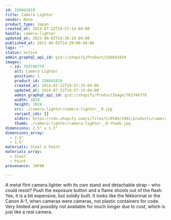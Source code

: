 ```yaml
---
id: 326841819
title: Camera Lighter
vendor: None
product_type: Japan
created_at: 2014-07-22T19:57:14-04:00
handle: camera-lighter
updated_at: 2023-08-02T14:36:18-04:00
published_at: 2011-06-02T14:29:00-04:00
tags: ""
status: active
admin_graphql_api_id: gid://shopify/Product/326841819
images:
  - id: 763746779
    alt: Camera Lighter
    position: 1
    product_id: 326841819
    created_at: 2014-07-22T19:57:15-04:00
    updated_at: 2014-07-22T19:57:15-04:00
    admin_graphql_api_id: gid://shopify/ProductImage/763746779
    width: 1024
    height: 1024
    src: ./camera-lighter/camera-lighter__0.jpg
    variant_ids: []
    oldSrc: https://cdn.shopify.com/s/files/1/0589/2901/products/camera2.jpeg?v=1406073435
    thumb: ./camera-lighter/camera-lighter__0-thumb.jpg
dimensions: 2.5" x 1.5"
dimensions_array:
  - 2.5"
  - 1.5"
materials: Steel & Paint
materials_array:
  - Steel
  - Paint
provenance: JAPAN

---
```


A metal flint camera lighter with its own stand and detachable strap - who could resist? Push the exposure button and a flame shoots out of the flash. Yes, it is a bit expensive, but solidly built. It looks like the Nikkormat or the Canon A-1, when cameras were cameras, not plastic containers for code. Very limited and possibly not available for much longer due to cost, which is just like a real camera.